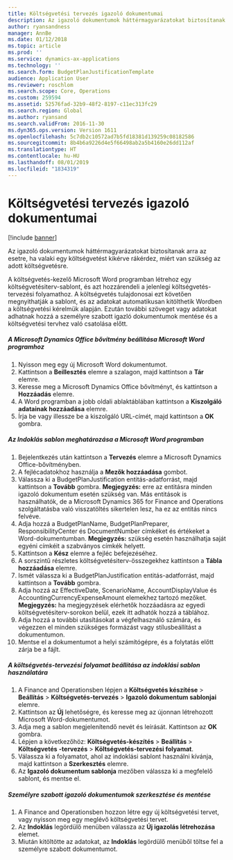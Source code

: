 ```yaml
---
title: Költségvetési tervezés igazoló dokumentumai
description: Az igazoló dokumentumok háttérmagyarázatokat biztosítanak arra az esetre, ha valaki egy költségvetést kikérve rákérdez, miért van szükség az adott költségvetésre.
author: ryansandness
manager: AnnBe
ms.date: 01/12/2018
ms.topic: article
ms.prod: ''
ms.service: dynamics-ax-applications
ms.technology: ''
ms.search.form: BudgetPlanJustificationTemplate
audience: Application User
ms.reviewer: roschlom
ms.search.scope: Core, Operations
ms.custom: 259594
ms.assetid: 52576fad-32b9-48f2-8197-c11ec313fc29
ms.search.region: Global
ms.author: ryansand
ms.search.validFrom: 2016-11-30
ms.dyn365.ops.version: Version 1611
ms.openlocfilehash: 5c7db2c10572ad7b5fd18381d139259c08182586
ms.sourcegitcommit: 8b4b6a9226d4e5f66498ab2a5b4160e26dd112af
ms.translationtype: HT
ms.contentlocale: hu-HU
ms.lasthandoff: 08/01/2019
ms.locfileid: "1834319"
---
```

# <a name="budget-planning-justification-documents"></a>Költségvetési tervezés igazoló dokumentumai

[!include [banner](../includes/banner.md)]

Az igazoló dokumentumok háttérmagyarázatokat biztosítanak arra az esetre, ha valaki egy költségvetést kikérve rákérdez, miért van szükség az adott költségvetésre. 

A költségvetés-kezelő Microsoft Word programban létrehoz egy költségvetésiterv-sablont, és azt hozzárendeli a jelenlegi költségvetés-tervezési folyamathoz. A költségvetés tulajdonosai ezt követően megnyithatják a sablont, és az adatokat automatikusan kitölthetik Wordben a költségvetési kérelmük alapján. Ezután további szöveget vagy adatokat adhatnak hozzá a személyre szabott igazló dokumentumok mentése és a költségvetési tervhez való csatolása előtt.

##### <a name="set-up-microsoft-dynamics-office-add-in-for-microsoft-word"></a>A Microsoft Dynamics Office bővítmény beállítása Microsoft Word programhoz

1.  Nyisson meg egy új Microsoft Word dokumentumot.
2.  Kattintson a **Beillesztés** elemre a szalagon, majd kattintson a **Tár** elemre.
3.  Keresse meg a Microsoft Dynamics Office bővítményt, és kattintson a **Hozzáadás** elemre.
4.  A Word programban a jobb oldali ablaktáblában kattintson a **Kiszolgáló adatainak hozzáadása** elemre.
5.  Írja be vagy illessze be a kiszolgáló URL-címét, majd kattintson a **OK** gombra.

##### <a name="define-the-justification-template-in-microsoft-word"></a>Az Indoklás sablon meghatározása a Microsoft Word programban

1.  Bejelentkezés után kattintson a **Tervezés** elemre a Microsoft Dynamics Office-bővítményben.
2.  A fejlécadatokhoz használja a **Mezők hozzáadása** gombot.
3.  Válassza ki a BudgetPlanJustification entitás-adatforrást, majd kattintson a **Tovább** gombra. **Megjegyzés:** erre az entitásra minden igazoló dokumentum esetén szükség van. Más entitások is használhatók, de a Microsoft Dynamics 365 for Finance and Operations szolgáltatásba való visszatöltés sikertelen lesz, ha ez az entitás nincs felvéve.
4.  Adja hozzá a BudgetPlanName, BudgetPlanPreparer, ResponsibilityCenter és DocumentNumber címkéket és értékeket a Word-dokumentumban. **Megjegyzés:** szükség esetén használhatja saját egyéni címkéit a szabványos címkék helyett.
5.  Kattintson a **Kész** elemre a fejléc befejezéséhez.
6.  A sorszintű részletes költségvetésiterv-összegekhez kattintson a **Tábla hozzáadása** elemre.
7.  Ismét válassza ki a BudgetPlanJustification entitás-adatforrást, majd kattintson a **Tovább** gombra.
8.  Adja hozzá az EffectiveDate, ScenarioName, AccountDisplayValue és AccountingCurrencyExpenseAmount elemekhez tartozó mezőket. **Megjegyzés:** ha megjegyzések elérhetők hozzáadásra az egyedi költségvetésiterv-sorokon belül, ezek itt adhatók hozzá a táblához.
9.  Adja hozzá a további utasításokat a végfelhasználó számára, és végezzen el minden szükséges formázást vagy stílusbeállítást a dokumentumon.
10. Mentse el a dokumentumot a helyi számítógépre, és a folytatás előtt zárja be a fájlt.

##### <a name="set-up-the-budget-planning-process-to-use-the-justification-template"></a>A költségvetés-tervezési folyamat beállítása az indoklási sablon használatára

1.  A Finance and Operationsben lépjen a **Költségvetés készítése** &gt; **Beállítás** &gt; **Költségvetés-tervezés** &gt; **Igazoló dokumentum sablonjai** elemre.
2.  Kattintson az **Új** lehetőségre, és keresse meg az újonnan létrehozott Microsoft Word-dokumentumot.
3.  Adja meg a sablon megjelenítendő nevét és leírását. Kattintson az **OK** gombra.
4.  Lépjen a következőhöz: **Költségvetés-készítés** &gt; **Beállítás** &gt; **Költségvetés** **-tervezés** &gt; **Költségvetés-tervezési folyamat**.
5.  Válassza ki a folyamatot, ahol az indoklási sablont használni kívánja, majd kattintson a **Szerkesztés** elemre.
6.  Az **Igazoló dokumentum sablonja** mezőben válassza ki a megfelelő sablont, és mentse el.

##### <a name="edit-and-save-personalized-justification-documents"></a>Személyre szabott igazoló dokumentumok szerkesztése és mentése

1.  A Finance and Operationsben hozzon létre egy új költségvetési tervet, vagy nyisson meg egy meglévő költségvetési tervet.
2.  Az **Indoklás** legördülő menüben válassza az **Új igazolás létrehozása** elemet.
3.  Miután kitöltötte az adatokat, az **Indoklás** legördülő menüből töltse fel a személyre szabott dokumentumot.




